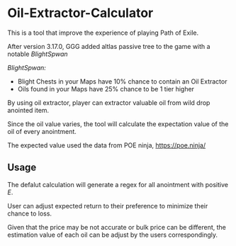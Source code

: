 # Oil-Extractor-Calculator
This is a tool that improve the experience of playing Path of Exile.

After version 3.17.0, GGG added altlas passive tree to the game with a notable *BlightSpwan*

*BlightSpwan:*

- Blight Chests in your Maps have 10% chance to contain an Oil Extractor
- Oils found in your Maps have 25% chance to be 1 tier higher

By using oil extractor, player can extractor valuable oil from wild drop anointed item.

Since the oil value varies, the tool will calculate the expectation value of the oil of every anointment.

The expected value used the data from POE ninja, https://poe.ninja/

## Usage

The defalut calculation will generate a regex for all anointment with positive *E*.

User can adjust expected return to their preference to minimize their chance to loss.

Given that the price may be not accurate or bulk price can be different, the estimation value of each oil can be adjust by the users correspondingly.
